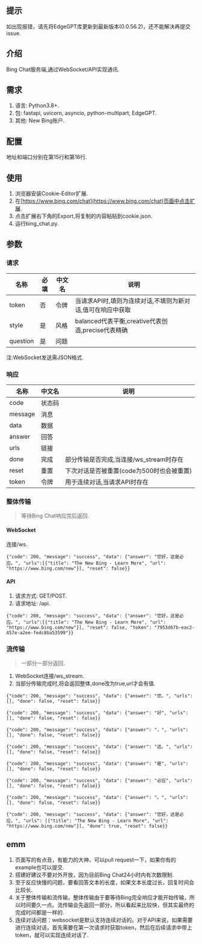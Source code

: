 ## 提示
如出现报错，请先将EdgeGPT库更新到最新版本(0.0.56.2)，还不能解决再提交issue.
## 介绍
Bing Chat服务端,通过WebSocket/API实现通讯.
## 需求
1. 语言: Python3.8+.
2. 包: fastapi, uvicorn, asyncio, python-multipart, EdgeGPT.
3. 其他: New Bing账户.
## 配置
地址和端口分别在第15行和第16行.
## 使用
1. 浏览器安装Cookie-Editor扩展.
2. 在[https://www.bing.com/chat](https://www.bing.com/chat)页面中点击扩展.
3. 点击扩展右下角的Export,将复制的内容粘贴到cookie.json.
4. 运行bing_chat.py.
## 参数
### 请求
名称|必填|中文名|说明
---|---|---|---
token|否|令牌|当请求API时,填则为连续对话,不填则为新对话,值可在响应中获取
style|是|风格|balanced代表平衡,creative代表创造,precise代表精确
question|是|问题|

注:WebSocket发送需JSON格式.
### 响应
名称|中文名|说明
---|---|---
code|状态码|
message|消息|
data|数据|
answer|回答|
urls|链接|
done|完成|部分传输是否完成,当连接/ws_stream时存在
reset|重置|下次对话是否被重置(code为500时也会被重置)
token|令牌|用于连续对话,当请求API时存在
### 整体传输
> 等待Bing Chat响应完后返回.

#### WebSocket
连接/ws.
```
{"code": 200, "message": "success", "data": {"answer": "您好，这是必应。", "urls":[{"title": "The New Bing - Learn More", "url": "https://www.bing.com/new"}], "reset": false}}
```
#### API
1. 请求方式: GET/POST.
2. 请求地址: /api.
```
{"code": 200, "message": "success", "data": {"answer": "您好，这是必应。", "urls":[{"title": "The New Bing - Learn More", "url": "https://www.bing.com/new"}], "reset": false, "token": "7953d67b-eac2-457e-a2ee-fedc8ba53599"}}
```
### 流传输
> 一部分一部分返回.

1. WebSocket连接/ws_stream.
2. 当部分传输完成时,将会返回整体,done改为true,url才会有值.
```
{"code": 200, "message": "success", "data": {"answer": "您。", "urls": [], "done": false, "reset": false}}

{"code": 200, "message": "success", "data": {"answer": "好", "urls": [], "done": false, "reset": false}}

{"code": 200, "message": "success", "data": {"answer": "，", "urls": [], "done": false, "reset": false}}

{"code": 200, "message": "success", "data": {"answer": "这。", "urls": [], "done": false, "reset": false}}

{"code": 200, "message": "success", "data": {"answer": "是", "urls": [], "done": false, "reset": false}}

{"code": 200, "message": "success", "data": {"answer": "必应", "urls": [], "done": false, "reset": false}}

{"code": 200, "message": "success", "data": {"answer": "。", "urls": [], "done": false, "reset": false}}

{"code": 200, "message": "success", "data": {"answer": "您好，这是必应。", "urls": [{"title": "The New Bing - Learn More", "url": "https://www.bing.com/new"}], "done": true, "reset": false}}
```
## emm
1. 页面写的有点丑，有能力的大神，可以pull request一下，如果你有的example也可以提交.
2. 搭建好建议不要对外开放，因为目前Bing Chat24小时内有次数限制.
3. 至于反应快慢的问题，要看回答文本的长度，如果文本长度过长，回复时间会比较长.
4. 关于整体传输和流传输，整体传输由于要等待Bing完全响应才能开始传输，所以时间要久一点。流传输会先返回一部分，所以看起来比较快，但其实最终的完成时间都是一样的.
5. 连续对话问题：websocket是默认支持连续对话的。对于API来说，如果需要进行连续对话，首先需要在第一次请求时获取token，然后在后续请求中带上token，就可以实现连续对话了.